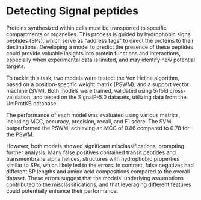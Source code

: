 # Detecting Signal peptides


Proteins synthesized within cells must be transported to specific compartments or organelles. This process is guided by hydrophobic signal peptides (SPs), which serve as "address tags" to direct the proteins to their destinations. Developing a model to predict the presence of these peptides could provide valuable insights into protein functions and interactions, especially when experimental data is limited, and may identify new potential targets.

To tackle this task, two models were tested: the Von Heijne algorithm, based on a position-specific weight matrix (PSWM), and a support vector machine (SVM). Both models were trained, validated using 5-fold cross-validation, and tested on the SignalP-5.0 datasets, utilizing data from the UniProtKB database.

The performance of each model was evaluated using various metrics, including MCC, accuracy, precision, recall, and F1 score. The SVM outperformed the PSWM, achieving an MCC of 0.86 compared to 0.78 for the PSWM.

However, both models showed significant misclassifications, prompting further analysis. Many false positives contained transit peptides and transmembrane alpha helices, structures with hydrophobic properties similar to SPs, which likely led to the errors. In contrast, false negatives had different SP lengths and amino acid compositions compared to the overall dataset. These errors suggest that the models' underlying assumptions contributed to the misclassifications, and that leveraging different features could potentially enhance their performance.
